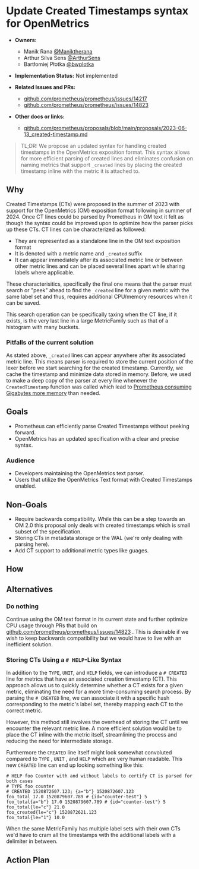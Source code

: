 # Update Created Timestamps syntax for OpenMetrics

* **Owners:**
    * Manik Rana [@Maniktherana](https://github.com/Maniktherana)
    * Arthur Silva Sens [@ArthurSens](https://github.com/ArthurSens)
    * Bartłomiej Płotka [@bwplotka](https://github.com/bwplotka)

* **Implementation Status:** Not implemented

* **Related Issues and PRs:**
    * [github.com/prometheus/prometheus/issues/14217](https://github.com/prometheus/prometheus/issues/14217) 
    * [github.com/prometheus/prometheus/issues/14823](https://github.com/prometheus/prometheus/issues/14823) 

* **Other docs or links:**
    * [github.com/prometheus/proposals/blob/main/proposals/2023-06-13_created-timestamp.md](https://github.com/prometheus/proposals/blob/main/proposals/2023-06-13_created-timestamp.md) 

>  TL;DR: We propose an updated syntax for handling created timestamps in the OpenMetrics exposition format. This syntax allows for more efficient parsing of created lines and eliminates confusion on naming metrics that support `_created` lines by placing the created timestamp inline with the metric it is attached to.

## Why

Created Timestamps (CTs) were proposed in the summer of 2023 with support for the OpenMetrics (OM) exposition format following in summer of 2024. Once CT lines could be parsed by Prometheus in OM text it felt as though the syntax could be improved upon to optimize how the parser picks up these CTs. CT lines can be characterized as followed:

* They are represented as a standalone line in the OM text exposition format 
* It is denoted with a metric name and `_created`  suffix
* It can appear immediately after its associated metric line or between other metric lines and can be placed several lines apart while sharing labels where applicable.

These characterisitics, specifically the final one means that the parser must search or "peek" ahead to find the `_created` line for a given metric with the same label set and thus, requires additional CPU/memory resources when it can be saved.

This search operation can be specifically taxing when the CT line, if it exists, is the very last line in a large MetricFamily such as that of a histogram with many buckets.

### Pitfalls of the current solution

As stated above, `_created`  lines can appear anywhere after its associated metric line. This means parser is required to store the current position of the lexer before we start searching for the created timestamp. Currently, we cache the timestamp and minimize data stored in memory. Before, we used to make a deep copy of the parser at every line whenever the `CreatedTimestamp`  function was called which lead to [Prometheus consuming Gigabytes more memory](https://github.com/prometheus/prometheus/issues/14808) than needed.

## Goals

* Prometheus can efficiently parse Created Timestamps without peeking forward.
* OpenMetrics has an updated specification with a clear and precise syntax.

### Audience

* Developers maintaining the OpenMetrics text parser.
* Users that utilize the OpenMetrics Text format with Created Timestamps enabled.

## Non-Goals

* Require backwards compatibility. While this can be a step towards an OM 2.0 this proposal only deals with created timestamps which is small subset of the specification.
* Storing CTs in metadata storage or the WAL (we're only dealing with parsing here).
* Add CT support to additional metric types like guages.

## How

## Alternatives

### Do nothing

Continue using the OM text format in its current state and further optimize CPU usage through PRs that build on [﻿github.com/prometheus/prometheus/issues/14823](https://github.com/prometheus/prometheus/issues/14823) . This is desirable if we wish to keep backwards compatibility but we would have to live with an inefficient solution.

### Storing CTs Using a `# HELP`-Like Syntax

In addition to the `TYPE`, `UNIT`, and `HELP` fields, we can introduce a `# CREATED` line for metrics that have an associated creation timestamp (CT). This approach allows us to quickly determine whether a CT exists for a given metric, eliminating the need for a more time-consuming search process. By parsing the `# CREATED` line, we can associate it with a specific hash corresponding to the metric's label set, thereby mapping each CT to the correct metric.

However, this method still involves the overhead of storing the CT until we encounter the relevant metric line. A more efficient solution would be to place the CT inline with the metric itself, streamlining the process and reducing the need for intermediate storage.

Furthermore the `CREATED`  line itself might look somewhat convoluted compared to `TYPE` , `UNIT` , and `HELP`  which are very human readable. This new `CREATED`  line can end up looking something like this:

```
# HELP foo Counter with and without labels to certify CT is parsed for both cases
# TYPE foo counter
# CREATED 1520872607.123; {a="b"} 1520872607.123
foo_total 17.0 1520879607.789 # {id="counter-test"} 5
foo_total{a="b"} 17.0 1520879607.789 # {id="counter-test"} 5
foo_total{le="c"} 21.0
foo_created{le="c"} 1520872621.123
foo_total{le="1"} 10.0
```

When the same MetricFamily has multiple label sets with their own CTs we'd have to cram all the timestamps with the additional labels with a delimiter in between.

## Action Plan


